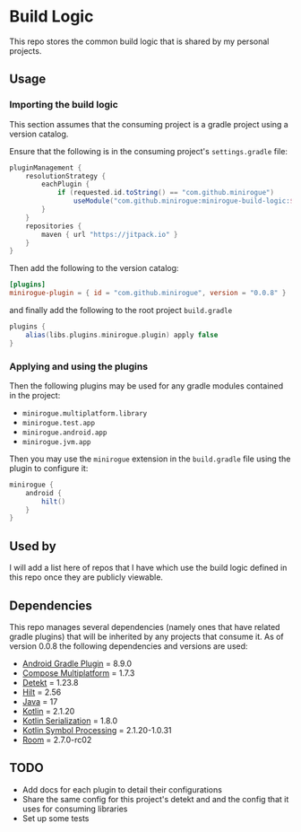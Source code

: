 # Build Logic
This repo stores the common build logic that is shared by my personal projects.

## Usage

### Importing the build logic
This section assumes that the consuming project is a gradle project using a version catalog.

Ensure that the following is in the consuming project's `settings.gradle` file:
```groovy
pluginManagement {
    resolutionStrategy {
        eachPlugin {
            if (requested.id.toString() == "com.github.minirogue")
                useModule("com.github.minirogue:minirogue-build-logic:$requested.version")
        }
    }
    repositories {
        maven { url "https://jitpack.io" }
    }
}
```

Then add the following to the version catalog:
```toml
[plugins]
minirogue-plugin = { id = "com.github.minirogue", version = "0.0.8" }
``` 
and finally add the following to the root project `build.gradle`
```groovy
plugins {
    alias(libs.plugins.minirogue.plugin) apply false
}
```

### Applying and using the plugins
Then the following plugins may be used for any gradle modules contained in the project:
- `minirogue.multiplatform.library`
- `minirogue.test.app`
- `minirogue.android.app`
- `minirogue.jvm.app`

Then you may use the `minirogue` extension in the `build.gradle` file using the plugin to configure it:
```groovy
minirogue {
    android {
        hilt()
    }
}
```

## Used by
I will add a list here of repos that I have which use the build logic defined in this repo once they are publicly viewable.

## Dependencies

This repo manages several dependencies (namely ones that have related gradle plugins) that will be inherited by any projects that consume it.
As of version 0.0.8 the following dependencies and versions are used:
- [Android Gradle Plugin](https://developer.android.com/build/releases/gradle-plugin) = 8.9.0
- [Compose Multiplatform](https://www.jetbrains.com/help/kotlin-multiplatform-dev/whats-new-compose-1610.html) = 1.7.3
- [Detekt](https://detekt.dev/changelog) = 1.23.8
- [Hilt](https://github.com/google/dagger/releases) = 2.56
- [Java](https://www.java.com/releases/) = 17
- [Kotlin](https://kotlinlang.org/docs/releases.html#release-details) = 2.1.20
- [Kotlin Serialization](https://github.com/Kotlin/kotlinx.serialization/releases) = 1.8.0
- [Kotlin Symbol Processing](https://github.com/google/ksp/releases) = 2.1.20-1.0.31
- [Room](https://developer.android.com/jetpack/androidx/releases/room) = 2.7.0-rc02

## TODO
- Add docs for each plugin to detail their configurations
- Share the same config for this project's detekt and and the config that it uses for consuming libraries
- Set up some tests
